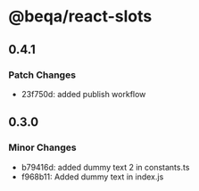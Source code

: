 # @beqa/react-slots

## 0.4.1

### Patch Changes

- 23f750d: added publish workflow

## 0.3.0

### Minor Changes

- b79416d: added dummy text 2 in constants.ts
- f968b11: Added dummy text in index.js

